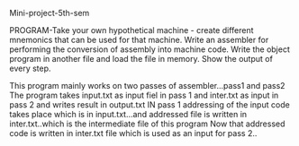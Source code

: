 Mini-project-5th-sem

PROGRAM-Take your own hypothetical machine - create different mnemonics that can be used for that machine. Write an assembler for performing the conversion of assembly into machine code. Write the object program in another file and load the file in memory. Show the output of every step. 

This program mainly works on two passes of assembler...pass1 and pass2
The program takes input.txt as input fiel in pass 1 and inter.txt as input in pass 2 and writes result in output.txt
IN pass 1 addressing of the input code takes place which is in input.txt...and addressed file is written in inter.txt..which is the intermediate file of this program
Now that addressed code is written in inter.txt file which is used as an input for pass 2..


